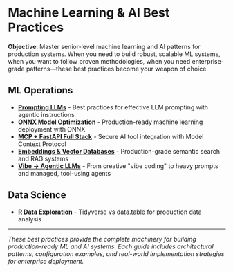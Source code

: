 # Machine Learning & AI Best Practices

**Objective**: Master senior-level machine learning and AI patterns for production systems. When you need to build robust, scalable ML systems, when you want to follow proven methodologies, when you need enterprise-grade patterns—these best practices become your weapon of choice.

## ML Operations

- **[Prompting LLMs](prompting-llms.md)** - Best practices for effective LLM prompting with agentic instructions
- **[ONNX Model Optimization](onnx-model-optimization.md)** - Production-ready machine learning deployment with ONNX
- **[MCP + FastAPI Full Stack](mcp-fastapi-stack.md)** - Secure AI tool integration with Model Context Protocol
- **[Embeddings & Vector Databases](embeddings-and-vector-databases.md)** - Production-grade semantic search and RAG systems
- **[Vibe → Agentic LLMs](vibe-to-agentic.md)** - From creative "vibe coding" to heavy prompts and managed, tool-using agents

## Data Science

- **[R Data Exploration](r-data-exploration.md)** - Tidyverse vs data.table for production data analysis

---

*These best practices provide the complete machinery for building production-ready ML and AI systems. Each guide includes architectural patterns, configuration examples, and real-world implementation strategies for enterprise deployment.*
